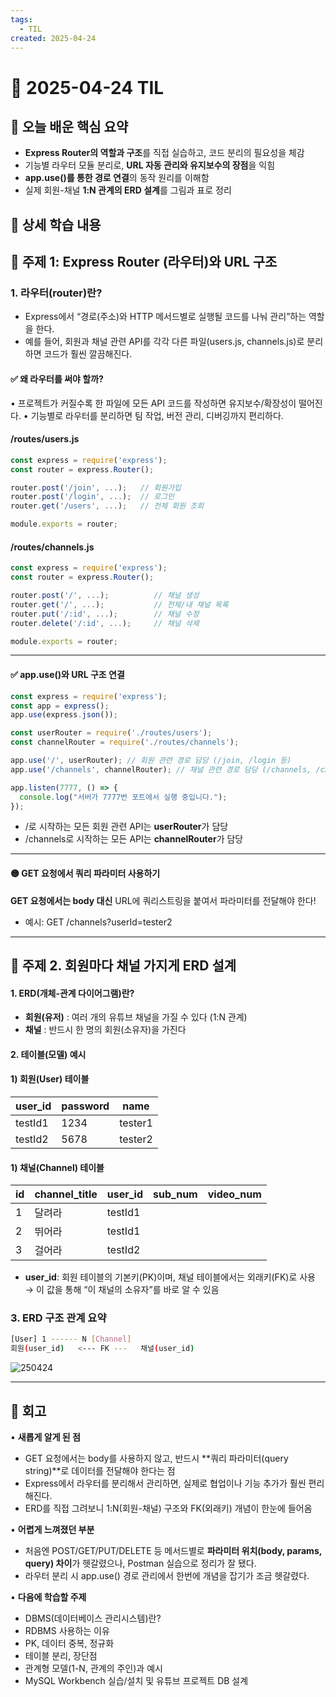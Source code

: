 ```yaml
---
tags:
  - TIL
created: 2025-04-24
---
```

 
# 📘 2025-04-24 TIL

## 📌 오늘 배운 핵심 요약
- **Express Router의 역할과 구조**를 직접 실습하고, 코드 분리의 필요성을 체감
- 기능별 라우터 모듈 분리로, **URL 자동 관리와 유지보수의 장점**을 익힘
- **app.use()를 통한 경로 연결**의 동작 원리를 이해함
- 실제 회원-채널 **1:N 관계의 ERD 설계**를 그림과 표로 정리


## 🧠 상세 학습 내용

## 📍 주제 1:  Express Router (라우터)와 URL 구조

### 1. 라우터(router)란?
- Express에서 “경로(주소)와 HTTP 메서드별로 실행될 코드를 나눠 관리”하는 역할을 한다.
- 예를 들어, 회원과 채널 관련 API를 각각 다른 파일(users.js, channels.js)로 분리하면 코드가 훨씬 깔끔해진다.
#### ✅ 왜 라우터를 써야 할까?
• 프로젝트가 커질수록 한 파일에 모든 API 코드를 작성하면 유지보수/확장성이 떨어진다.
• 기능별로 라우터를 분리하면 팀 작업, 버전 관리, 디버깅까지 편리하다.

#### /routes/users.js
```js
const express = require('express');
const router = express.Router();

router.post('/join', ...);   // 회원가입
router.post('/login', ...);  // 로그인
router.get('/users', ...);   // 전체 회원 조회

module.exports = router;
```

#### /routes/channels.js
```js
const express = require('express');
const router = express.Router();

router.post('/', ...);          // 채널 생성
router.get('/', ...);           // 전체/내 채널 목록
router.put('/:id', ...);        // 채널 수정
router.delete('/:id', ...);     // 채널 삭제

module.exports = router;
```

---

#### ✅ app.use()와 URL 구조 연결
```js
const express = require('express');
const app = express();
app.use(express.json());

const userRouter = require('./routes/users');
const channelRouter = require('./routes/channels');

app.use('/', userRouter); // 회원 관련 경로 담당 (/join, /login 등)
app.use('/channels', channelRouter); // 채널 관련 경로 담당 (/channels, /channels/:id 등)

app.listen(7777, () => {
  console.log("서버가 7777번 포트에서 실행 중입니다.");
});
```
- /로 시작하는 모든 회원 관련 API는 **userRouter**가 담당
- /channels로 시작하는 모든 API는 **channelRouter**가 담당

---

#### **🟡** GET 요청에서 쿼리 파라미터 사용하기

**GET 요청에서는 body 대신** URL에 쿼리스트링을 붙여서 파라미터를 전달해야 한다!
- 예시: GET /channels?userId=tester2


---
## 📍 주제 2.  회원마다 채널 가지게 ERD 설계

#### 1. ERD(개체-관계 다이어그램)란?
- **회원(유저)** : 여러 개의 유튜브 채널을 가질 수 있다 (1:N 관계)
- **채널** : 반드시 한 명의 회원(소유자)을 가진다

#### 2. 테이블(모델) 예시

#### 1) 회원(User) 테이블

| **user_id** | **password** | **name** |
| ----------- | ------------ | -------- |
| testId1     | 1234         | tester1  |
| testId2     | 5678         | tester2  |

#### 1) 채널(Channel) 테이블
| **id** | **channel_title** | **user_id** | **sub_num** | **video_num** |
| ------ | ----------------- | ----------- | ----------- | ------------- |
| 1      | 달려라               | testId1     |             |               |
| 2      | 뛰어라               | testId1     |             |               |
| 3      | 걸어라               | testId2     |             |               |
- **user_id**: 회원 테이블의 기본키(PK)이며, 채널 테이블에서는 외래키(FK)로 사용
→ 이 값을 통해 “이 채널의 소유자”를 바로 알 수 있음

### 3. ERD 구조 관계 요약
```bash
[User] 1 ------ N [Channel]
회원(user_id)   <--- FK ---   채널(user_id)
```


![250424](https://seonohblog.netlify.app/assets/250424.png)


---

## **💭 회고**

• **새롭게 알게 된 점**
- GET 요청에서는 body를 사용하지 않고, 반드시 **쿼리 파라미터(query string)**로 데이터를 전달해야 한다는 점
- Express에서 라우터를 분리해서 관리하면, 실제로 협업이나 기능 추가가 훨씬 편리해진다.
- ERD를 직접 그려보니 1:N(회원-채널) 구조와 FK(외래키) 개념이 한눈에 들어옴
  
• **어렵게 느껴졌던 부분**
- 처음엔 POST/GET/PUT/DELETE 등 메서드별로 **파라미터 위치(body, params, query) 차이**가 헷갈렸으나, Postman 실습으로 정리가 잘 됐다.
- 라우터 분리 시 app.use() 경로 관리에서 한번에 개념을 잡기가 조금 헷갈렸다.

• **다음에 학습할 주제**
- DBMS(데이터베이스 관리시스템)란?
- RDBMS 사용하는 이유
- PK, 데이터 중복, 정규화
- 테이블 분리, 장단점
- 관계형 모델(1-N, 관계의 주인)과 예시
- MySQL Workbench 실습/설치 및 유튜브 프로젝트 DB 설계
